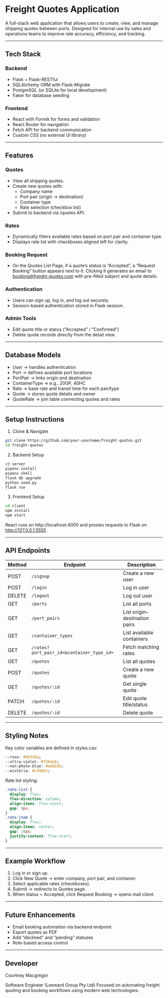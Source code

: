 # Freight Quotes Application

A full-stack web application that allows users to create, view, and manage shipping quotes between ports. Designed for internal use by sales and operations teams to improve rate accuracy, efficiency, and tracking.

---

## Tech Stack

### Backend

- Flask + Flask-RESTful
- SQLAlchemy ORM with Flask-Migrate
- PostgreSQL (or SQLite for local development)
- Faker for database seeding

### Frontend

- React with Formik for forms and validation
- React Router for navigation
- Fetch API for backend communication
- Custom CSS (no external UI library)

---

## Features

### Quotes

- View all shipping quotes.
- Create new quotes with:
  - Company name
  - Port pair (origin → destination)
  - Container type
  - Rate selection (checkbox list)
- Submit to backend via /quotes API.

### Rates

- Dynamically filters available rates based on port pair and container type.
- Displays rate list with checkboxes aligned left for clarity.

### Booking Request

- On the Quotes List Page, if a quote’s status is “Accepted”, a
  “Request Booking” button appears next to it.
  Clicking it generates an email to booking@freight-quotes.com
  with pre-filled subject and quote details.

### Authentication

- Users can sign up, log in, and log out securely.
- Session-based authentication stored in Flask session.

### Admin Tools

- Edit quote title or status (“Accepted” / “Confirmed”)
- Delete quote records directly from the detail view.

---

## Database Models

- User → handles authentication
- Port → defines available port locations
- PortPair → links origin and destination
- ContainerType → e.g., 20GP, 40HC
- Rate → base rate and transit time for each pair/type
- Quote → stores quote details and owner
- QuoteRate → join table connecting quotes and rates

---

## Setup Instructions

1. Clone & Navigate

```bash
git clone https://github.com/your-username/freight-quotes.git
cd freight-quotes
```

2. Backend Setup

```bash
cd server
pipenv install
pipenv shell
flask db upgrade
python seed.py
flask run
```

3. Frontend Setup

```bash
cd client
npm install
npm start
```

React runs on http://localhost:4000
and proxies requests to Flask on http://127.0.0.1:5555
.

---

## API Endpoints

| **Method** | **Endpoint**                              | **Description**               |
| ---------- | ----------------------------------------- | ----------------------------- |
| POST       | `/signup`                                 | Create a new user             |
| POST       | `/login`                                  | Log in user                   |
| DELETE     | `/logout`                                 | Log out user                  |
| GET        | `/ports`                                  | List all ports                |
| GET        | `/port_pairs`                             | List origin–destination pairs |
| GET        | `/container_types`                        | List available containers     |
| GET        | `/rates?port_pair_id=&container_type_id=` | Fetch matching rates          |
| GET        | `/quotes`                                 | List all quotes               |
| POST       | `/quotes`                                 | Create a new quote            |
| GET        | `/quotes/:id`                             | Get single quote              |
| PATCH      | `/quotes/:id`                             | Edit quote title/status       |
| DELETE     | `/quotes/:id`                             | Delete quote                  |

---

## Styling Notes

Key color variables are defined in styles.css:

```css
--rose: #b8336a;
--ultra-violet: #726da8;
--non-photo-blue: #a0d2db;
--wisteria: #c490d1;
```

Rate list styling:

```css
.rate-list {
  display: flex;
  flex-direction: column;
  align-items: flex-start;
  gap: 8px;
}
.rate-item {
  display: flex;
  align-items: center;
  gap: 10px;
  justify-content: flex-start;
}
```

---

## Example Workflow

1. Log in or sign up.
2. Click New Quote → enter company, port pair, and container.
3. Select applicable rates (checkboxes).
4. Submit → redirects to Quotes page.
5. When status = Accepted, click Request Booking → opens mail client.

---

## Future Enhancements

- Email booking automation via backend endpoint
- Export quotes as PDF
- Add “declined” and “pending” statuses
- Role-based access control

---

## Developer

Courtney Macgregor

Software Engineer (Leeward Group Pty Ltd)
Focused on automating freight quoting and booking workflows using modern web technologies.
